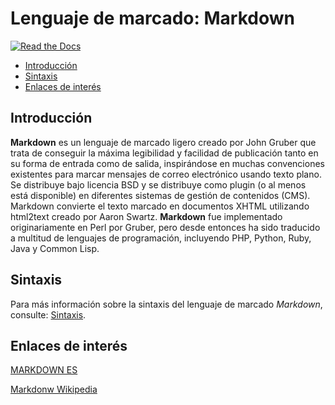 # Lenguaje de marcado: Markdown
[![Read the Docs](https://img.shields.io/readthedocs/pip.svg)](https://github.com/davidvelascogarcia/Markdown)

- [Introducción](#introducción)
- [Sintaxis](#sintaxis)
- [Enlaces de interés](#enlaces-de-interés)


## Introducción
	
**Markdown** es un lenguaje de marcado ligero creado por John Gruber que trata de conseguir la máxima legibilidad y facilidad de publicación tanto en su forma de entrada como de salida, inspirándose en muchas convenciones existentes para marcar mensajes de correo electrónico usando texto plano. Se distribuye bajo licencia BSD y se distribuye como plugin (o al menos está disponible) en diferentes sistemas de gestión de contenidos (CMS). Markdown convierte el texto marcado en documentos XHTML utilizando html2text creado por Aaron Swartz. **Markdown** fue implementado originariamente en Perl por Gruber, pero desde entonces ha sido traducido a multitud de lenguajes de programación, incluyendo PHP, Python, Ruby, Java y Common Lisp.

## Sintaxis

Para más información sobre la sintaxis del lenguaje de marcado *Markdown*, consulte: [Sintaxis](./docs/sintaxis.md).

## Enlaces de interés

[MARKDOWN ES](https://markdown.es/)

[Markdonw Wikipedia](https://es.wikipedia.org/wiki/Markdown)



